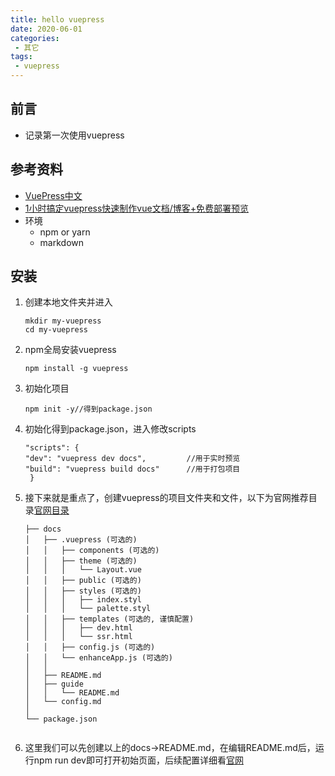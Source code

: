 ```yaml
---
title: hello vuepress
date: 2020-06-01
categories:
 - 其它
tags:
 - vuepress
---
```


## 前言
* 记录第一次使用vuepress
## 参考资料
  * [VuePress中文](https://vuepress.vuejs.org/zh/)
  * [1小时搞定vuepress快速制作vue文档/博客+免费部署预览](https://juejin.im/post/5dce1e0e5188254eda3936c5)
  * 环境
    * npm or yarn
    * markdown
## 安装
1. 创建本地文件夹并进入
   ```
   mkdir my-vuepress
   cd my-vuepress
   ```
2. npm全局安装vuepress
    ```
    npm install -g vuepress
   ```
3. 初始化项目
    ```
    npm init -y//得到package.json
   ```
4. 初始化得到package.json，进入修改scripts
     ```
    "scripts": {
    "dev": "vuepress dev docs",         //用于实时预览
    "build": "vuepress build docs"      //用于打包项目
      }
   ```
5. 接下来就是重点了，创建vuepress的项目文件夹和文件，以下为官网推荐目录[官网目录](https://vuepress.vuejs.org/zh/guide/directory-structure.html)
      ```
      ├── docs
      │   ├── .vuepress (可选的)
      │   │   ├── components (可选的)
      │   │   ├── theme (可选的)
      │   │   │   └── Layout.vue
      │   │   ├── public (可选的)
      │   │   ├── styles (可选的)
      │   │   │   ├── index.styl
      │   │   │   └── palette.styl
      │   │   ├── templates (可选的, 谨慎配置)
      │   │   │   ├── dev.html
      │   │   │   └── ssr.html
      │   │   ├── config.js (可选的)
      │   │   └── enhanceApp.js (可选的)
      │   │ 
      │   ├── README.md
      │   ├── guide
      │   │   └── README.md
      │   └── config.md
      │ 
      └── package.json


      ```
6. 这里我们可以先创建以上的docs->README.md，在编辑README.md后，运行npm run dev即可打开初始页面，后续配置详细看[官网](https://vuepress.vuejs.org/zh/guide/directory-structure.html)